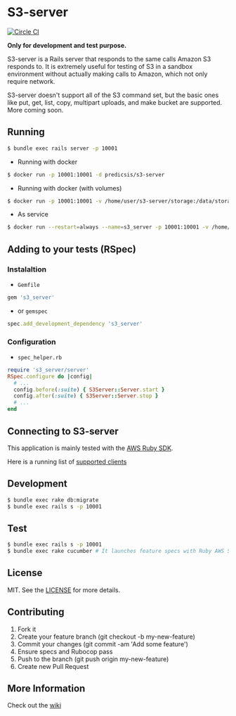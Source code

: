 # S3-server

[![Circle CI](https://circleci.com/gh/PredicSis/s3-server/tree/master.svg?style=svg)](https://circleci.com/gh/PredicSis/s3-server/tree/master)

**Only for development and test purpose.**

S3-server is a Rails server that responds to the same calls Amazon S3 responds to. It is extremely useful for testing of S3 in a sandbox environment without actually making calls to Amazon, which not only require network.

S3-server doesn't support all of the S3 command set, but the basic ones like put, get, list, copy, multipart uploads, and make bucket are supported. More coming soon.

## Running
```bash
$ bundle exec rails server -p 10001
```

- Running with docker

```bash
$ docker run -p 10001:10001 -d predicsis/s3-server
```

- Running with docker (with volumes)

```bash
$ docker run -p 10001:10001 -v /home/user/s3-server/storage:/data/storage -v /home/user/s3-server/db:/data/db -d predicsis/s3-server
```

- As service

```bash
$ docker run --restart=always --name=s3_server -p 10001:10001 -v /home/user/s3-server/storage:/data/storage -v /home/user/s3-server/db:/data/db -d predicsis/s3-server
```

## Adding to your tests (RSpec)
### Instalaltion
- `Gemfile`
```ruby
gem 's3_server'
```
- or `gemspec`
```ruby
spec.add_development_dependency 's3_server'
```

### Configuration
- `spec_helper.rb`
```ruby
require 's3_server/server'
RSpec.configure do |config|
  # ...
  config.before(:suite) { S3Server::Server.start }
  config.after(:suite) { S3Server::Server.stop }
  # ...
end
```

## Connecting to S3-server
This application is mainly tested with the [AWS Ruby SDK](https://github.com/aws/aws-sdk-ruby).

Here is a running list of [supported clients](https://github.com/mdouchement/s3-server/wiki/Supported-clients)

## Development
```bash
$ bundle exec rake db:migrate
$ bundle exec rails s -p 10001
```

## Test
```bash
$ bundle exec rails s -p 10001
$ bundle exec rake cucumber # It launches feature specs with Ruby AWS SDK V1 or v2
```

## License

MIT. See the [LICENSE](https://github.com/mdouchement/s3-server/blob/master/LICENSE) for more details.


## Contributing

1. Fork it
2. Create your feature branch (git checkout -b my-new-feature)
3. Commit your changes (git commit -am 'Add some feature')
4. Ensure specs and Rubocop pass
5. Push to the branch (git push origin my-new-feature)
6. Create new Pull Request

## More Information
Check out the [wiki](https://github.com/mdouchement/s3-server/wiki)
